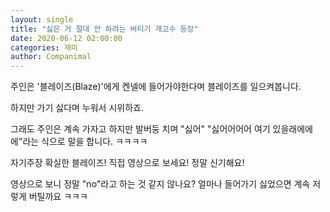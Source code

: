 ```yaml
---
layout: single
title: "싫은 거 절대 안 하려는 버티기 개고수 등장"
date: 2020-06-12 02:00:00
categories: 재미
author: Companimal
---
```


주인은 '블레이즈(Blaze)'에게 켄넬에 들어가야한다며 블레이즈를 일으켜봅니다.

하지만 가기 싫다며 누워서 시위하죠.

그래도 주인은 계속 가자고 하지만 발버둥 치며 "싫어" "싫어어어어 여기 있을래에에에"라는 식으로 말을 합니다. ㅋㅋㅋㅋ

자기주장 확실한 블레이즈! 직접 영상으로 보세요! 정말 신기해요!

영상으로 보니 정말 "no"라고 하는 것 같지 않나요? 얼마나 들어가기 싫었으면 계속 저렇게 버틸까요 ㅋㅋㅋ
